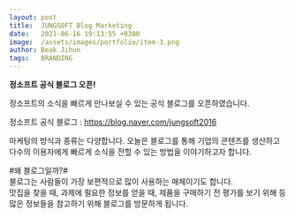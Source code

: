 ```yaml
---
layout: post
title:  JUNGSOFT Blog Marketing
date:   2021-06-16 19:13:55 +0300
image:  /assets/images/portfolio/item-3.png
author: Beak Jihun
tags:   BRANDING
---
```


**정소프트 공식 블로그 오픈!**

정소프트의 소식을 빠르게 만나보실 수 있는 공식 블로그를 오픈하였습니다.  

정소프트 공식 블로그 : https://blog.naver.com/jungsoft2016  

마케팅의 방식과 종류는 다양합니다. 오늘은 블로그를 통해 기업의 콘텐츠를 생산하고 다수의 이용자에게 빠르게 소식을 전할 수 있는 방법을 이야기하고자 합니다.

#왜 블로그일까?#  
블로그는 사람들이 가장 보편적으로 많이 사용하는 매체이기도 합니다.  
맛집을 찾을 때, 과제에 필요한 정보를 얻을 때, 제품을 구매하기 전 평가를 보기 위해 등 많은 정보들을 참고하기 위해 블로그를 방문하게 됩니다.
